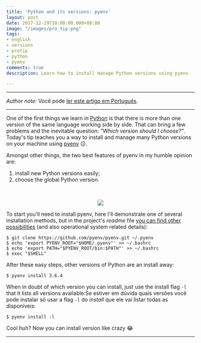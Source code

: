 ```yaml
---
title: 'Python and its versions: pyenv'
layout: post
date: 2017-12-29T10:00:00.000+00:00
image: "/images/pro_tip.png"
tags:
- english
- versions
- protip
- python
- pyenv
comments: true
description: Learn how to install manage Python versions using pyenv

---
```

***

_Author note:_ Você pode [ler este artigo em Português](https://jtemporal.com/pyenv-inicio/).

***

One of the first things we learn in [Python](https://www.python.org/) is that there is more than one version of the same language working side by side. That can bring a few problems and the inevitable question: _"Which version should I choose?"_. Today's tip teaches you a way to install and manage many Python versions on your machine using [pyenv](https://github.com/pyenv/pyenv) 😉.

Amongst other things, the two best features of pyenv in my humble opinion are:

1. install new Python versions easily;
2. choose the global Python version.

<center>

<br>

<img src="https://media.giphy.com/media/10lqVdCCc9812M/giphy.gif"/> </center>

To start you'll need to install pyenv, here I'll demonstrate one of several installation methods, but in the project's _readme_ file [you can find other possibilities](https://github.com/pyenv/pyenv#installation) (and also operational system related details):

``` console
$ git clone https://github.com/pyenv/pyenv.git ~/.pyenv
$ echo 'export PYENV_ROOT="$HOME/.pyenv"' >> ~/.bashrc
$ echo 'export PATH="$PYENV_ROOT/bin:$PATH"' >> ~/.bashrc
$ exec "$SHELL"
```

After these easy steps, other versions of Python are an install away:

``` console
$ pyenv install 3.6.4
```

When in doubt of which version you can install, just use the install flag `-l` that it lists all versions available:Se estiver em dúvida quais versões você pode instalar só usar a flag `-l` do _install_ que ele vai listar todas as disponíveis:

``` console
$ pyenv install -l
```

Cool huh? Now you can install version like crazy 😂

***